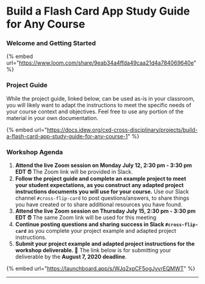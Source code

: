 # Build a Flash Card App Study Guide for Any Course

### **Welcome and Getting Started**

{% embed url="https://www.loom.com/share/9eab34a4ffda49caa21d4a784069640e" %}

### **Project Guide**

While the project guide, linked below, can be used as-is in your classroom, you will likely want to adapt the instructions to meet the specific needs of your course context and objectives. Feel free to use any portion of the material in your own documentation.

{% embed url="https://docs.idew.org/cxd-cross-disciplinary/projects/build-a-flash-card-app-study-guide-for-any-course-1" %}

### Workshop Agenda

1. **Attend the live Zoom session on Monday July 12, 2:30 pm - 3:30 pm** **EDT ⏰** The Zoom link will be provided in Slack.
2. **Follow the project guide and complete an example project to meet your student expectations, as you construct any adapted project instructions documents you will use for your course.** Use our Slack channel `#cross-flip-card` to post questions/answers, to share things you have created or to share additional resources you have found.
3. **Attend the live Zoom session on Thursday July 15, 2:30 pm - 3:30 pm EDT ⏰** The same Zoom link will be used for this meeting
4. **Continue posting questions and sharing success in Slack `#cross-flip-card`** as you complete your project example and adapted project instructions.
5. **Submit your project example and adapted project instructions for the workshop deliverable. 🎉** The link below is for submitting your deliverable by the **August 7, 2020 deadline**. 

{% embed url="https://launchboard.app/s/WJq2xpCF5ogJyvrEQMWT" %}



 ****


